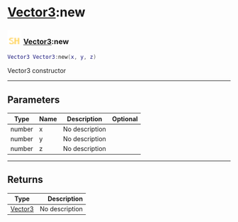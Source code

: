 # [Vector3](../vector3/README.md):new

### <img src="../../.gitbook/assets/shared.png" width="32" height="32" /> [Vector3](../vector3/README.md):new

```lua
Vector3 Vector3:new(x, y, z)
```

Vector3 constructor<br>

-----------------
## Parameters

| Type   | Name | Description | Optional |
| ------ | ---- | ----------- | -------: |
| number | x | No description |  |
| number | y | No description |  |
| number | z | No description |  |

-----------------
## Returns

| Type   | Description |
| ------ | ----------: |
| [Vector3](../vector3/README.md) | No description |
